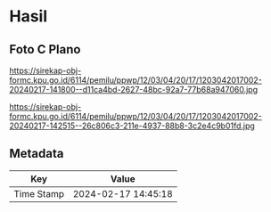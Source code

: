 # Hasil

## Foto C Plano

https://sirekap-obj-formc.kpu.go.id/6114/pemilu/ppwp/12/03/04/20/17/1203042017002-20240217-141800--d11ca4bd-2627-48bc-92a7-77b68a947060.jpg

https://sirekap-obj-formc.kpu.go.id/6114/pemilu/ppwp/12/03/04/20/17/1203042017002-20240217-142515--26c806c3-211e-4937-88b8-3c2e4c9b01fd.jpg


## Metadata

| Key        | Value               |
| ---------- | ------------------- |
| Time Stamp | 2024-02-17 14:45:18 |



